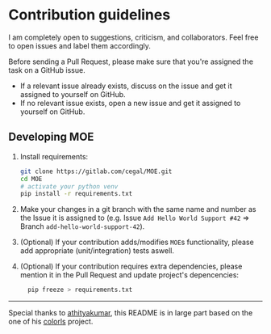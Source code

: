 # Contribution guidelines

I am completely open to suggestions, criticism, and collaborators.
Feel free to open issues and label them accordingly.

Before sending a Pull Request, please make sure that you're assigned the task on a GitHub issue.

- If a relevant issue already exists, discuss on the issue and get it assigned to yourself on GitHub.
- If no relevant issue exists, open a new issue and get it assigned to yourself on GitHub.


## Developing MOE

1. Install requirements:

    ```bash
    git clone https://gitlab.com/cegal/MOE.git
    cd MOE
    # activate your python venv
    pip install -r requirements.txt
    ```

2. Make your changes in a git branch with the same name and number as the Issue it is assigned to (e.g. Issue `Add Hello World Support #42` => Branch `add-hello-world-support-42`).

3. (Optional) If your contribution adds/modifies `MOE`s functionality, please add appropriate (unit/integration) tests aswell.

4. (Optional) If your contribution requires extra dependencies, please mention it in the Pull Request and update project's depencencies:
    ```bash
      pip freeze > requirements.txt
    ```

---

Special thanks to [athityakumar](https://github.com/athityakumar), this README is in large part based on the one of his [colorls](https://github.com/athityakumar/colorls) project.
